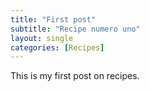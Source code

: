 ```yaml
---
title: "First post"
subtitle: "Recipe numero uno"
layout: single
categories: [Recipes]
---
```


This is my first post on recipes.
